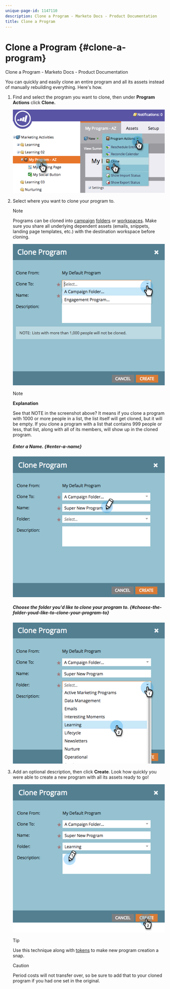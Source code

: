 ```yaml
---
unique-page-id: 1147110
description: Clone a Program - Marketo Docs - Product Documentation
title: Clone a Program
---
```


# Clone a Program {#clone-a-program}

Clone a Program - Marketo Docs - Product Documentation

You can quickly and easily clone an entire program and all its assets instead of manually rebuilding everything. Here's how.

1. Find and select the program you want to clone, then under **Program Actions** click **Clone.**

   ![](assets/image2014-9-5-14-3a31-3a49.png)

1. Select where you want to clone your program to.

   >[!NOTE]
   >
   >Programs can be cloned into [campaign](../../../../product-docs/core-marketo-concepts/miscellaneous/create-new-campaign-folder.md) [folders](../../../../product-docs/core-marketo-concepts/miscellaneous/create-new-campaign-folder.md) or [workspaces](../../../../product-docs/administration/workspaces-and-person-partitions/create-a-new-workspace.md). Make sure you share all underlying dependent assets (emails, snippets, landing page templates, etc.) with the destination workspace before cloning.

   ![](assets/cloneto.png)

   >[!NOTE]
   >
   >**Explanation**
   >
   >
   >See that NOTE in the screenshot above? It means if you clone a program with 1000 or more people in a list, the list itself will get cloned, but it will be empty. If you clone a program with a list that contains 999 people or less, that list, along with all of its members, will show up in the cloned program.

   ##### Enter a Name. {#enter-a-name}

   ![](assets/cloneprogramname.png)

   ##### Choose the folder you'd like to clone your program to.  {#choose-the-folder-youd-like-to-clone-your-program-to}

   ![](assets/choosefolderclone.png)

1. Add an optional description, then click **Create**. Look how quickly you were able to create a new program with all its assets ready to go!

   ![](assets/createclone.png)

   >[!TIP]
   >
   >Use this technique along with [tokens](../../../../product-docs/email-marketing/general/using-tokens.md) to make new program creation a snap.

   >[!CAUTION]
   >
   >Period costs will not transfer over, so be sure to add that to your cloned program if you had one set in the original.

